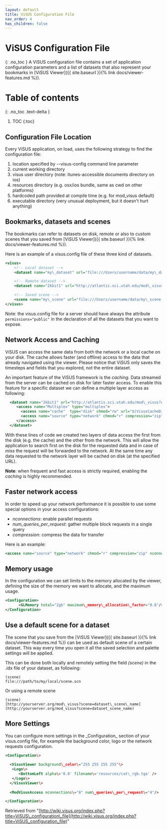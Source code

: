 ```yaml
---
layout: default
title: ViSUS Configuration File
nav_order: 4
has_children: false
---
```


# ViSUS Configuration File
{: .no_toc }
A ViSUS configuration file contains a set of application configuration parameters and a list of datasets that also represent your bookmarks in [ViSUS Viewer]({{ site.baseurl }}{% link docs/viewer-features.md %}).

# Table of contents
{: .no_toc .text-delta }

1. TOC
{:toc}

## Configuration File Location

Every ViSUS application, on load, uses the following strategy to find the configuration file:

1.  location specified by --visus-config command line parameter
2.  current working directory
3.  visus user directory (note: itunes-accessible documents directory on ios)
4.  resources directory (e.g. osx/ios bundle, same as cwd on other platforms)
5.  hardcoded path provided at compile time (e.g. for mod\_visus default)
6.  executable directory (very unusual deployment, but it doesn't hurt anything)

## Bookmarks, datasets and scenes

The bookmarks can refer to datasets on disk, remote or also to custom scenes that you saved from [ViSUS Viewer]({{ site.baseurl }}{% link docs/viewer-features.md %}).

Here is an example of a visus.config file of these three kind of datasets.

```xml
<visus>
    <!-- Local dataset --> 
    <dataset name="my\_dataset" url="file:///Users/username/data/my\_dataset.idx" permissions="public"/>

    <!-- Remote dataset -->
    <dataset name="2kbit1" url="http://atlantis.sci.utah.edu/mod\_visus?dataset=2kbit1" permissions="public">

    <!-- Saved scene -->
    <scene name="my\_scene" url="file:///Users/username/data/my\_scene.xml" permissions="public"/>
</visus>
```

Note: the visus.config file for a server should have always the attribute `permissions="public"` in the declaration of all the datasets that you want to expose.

## Network Access and Caching

ViSUS can access the same data from both the network or a local cache on your disk. The cache allows faster (and offline) access to the data that already navigated using the viewer. Please notice that ViSUS only saves the timesteps and fields that you explored, not the entire dataset.

An important feature of the ViSUS framework is the _caching_. Data streamed from the server can be cached on disk for later faster access. To enable this feature for a specific dataset we can define a multiple layer access as following:

```xml
  <dataset name="2kbit1" url="http://atlantis.sci.utah.edu/mod\_visus?dataset=2kbit1" permissions="public">
     <access name="Multiplex" type="multiplex">
       <access name="cache"  type="disk" chmod="rw" url="$(VisusCacheDirectory)/2kbit1/visus.idx" />
       <access name="source" type="network" chmod="r" compression="zip" />
     </access> 
  </dataset> 
```

With these lines of code we created two layers of data access the first from the disk (e.g. the cache) and the other from the network. This will allow the application to search first on the disk for the requested data and in case of _miss_ the request will be forwarded to the network. At the same time any data requested to the network layer will be cached on disk (at the specified URL).

**Note**: when frequent and fast access is strictly required, enabling the _caching_ is highly recommended.

## Faster network access

In order to speed up your network performance it is possible to use some special options in your access configurations:

*   _nconnections_: enable parallel requests
*   _num\_queries\_per\_request_: gather multiple block requests in a single query
*   _compression_: compress the data for transfer

Here is an example:

```xml
<access name="source" type="network" chmod="r" compression="zip" nconnections="4" num\_queries\_per\_request="32"/> 
```

## Memory usage

In the configuration we can set limits to the memory allocated by the viewer, defining the size of the memory we want to allocate, and the maximum usage.

```xml
<Configuration>
      <GLMemory total="2gb" maximum\_memory\_allocation\_factor="0.8"/>
</Configuration> 
```

## Use a default scene for a dataset

The scene that you save from the [ViSUS Viewer]({{ site.baseurl }}{% link docs/viewer-features.md %}) can be used as default scene of a certain dataset. This way every time you open it all the saved selection and palette settings will be applied.

This can be done both locally and remotely setting the field _(scene)_ in the .idx file of your dataset, as following:

```
(scene)
file:///path/to/my/local/scene.scn
```

Or using a remote scene

```
(scene)
[http://yourserver.org/mod\_visus?scene=dataset\_scene\_name](http://yourserver.org/mod_visus?scene=dataset_scene_name)
```


## More Settings

You can configure more settings in the \_Configuration\_ section of your visus.config file, for example the background color, logo or the network requests configuration.

```xml
<Configuration\>
  
  <VisusViewer background\_color\="255 255 255 255"\>
   <Logo\>
      <BottomLeft alpha\='0.8' filename\='resources/cat\_rgb.tga' />
   </Logo\> 
  </VisusViewer\>
     
  <ModVisusAccess nconnections\="8" num\_queries\_per\_request\="4"/>

</Configuration\>
```

Retrieved from "[http://wiki.visus.org/index.php?title=ViSUS\_configuration\_file](http://wiki.visus.org/index.php?title=ViSUS_configuration_file)"